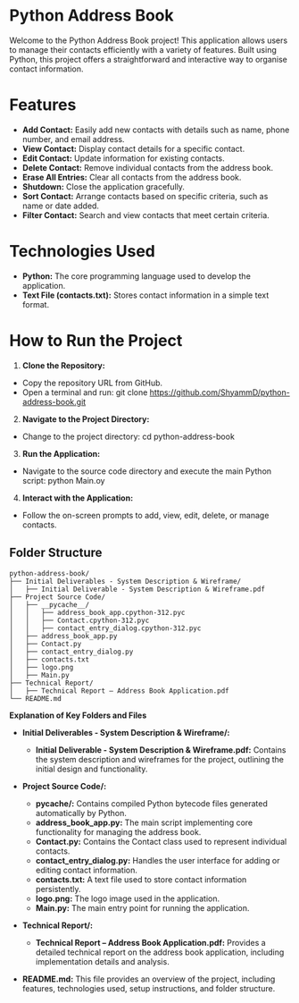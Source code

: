 # **Python Address Book**

Welcome to the Python Address Book project! This application allows users to manage their contacts efficiently with a variety of features. Built using Python, this project offers a straightforward and interactive way to organise contact information.

# **Features**
- **Add Contact:** Easily add new contacts with details such as name, phone number, and email address.
- **View Contact:** Display contact details for a specific contact.
- **Edit Contact:** Update information for existing contacts.
- **Delete Contact:** Remove individual contacts from the address book.
- **Erase All Entries:** Clear all contacts from the address book.
- **Shutdown:** Close the application gracefully.
- **Sort Contact:** Arrange contacts based on specific criteria, such as name or date added.
- **Filter Contact:** Search and view contacts that meet certain criteria.

# **Technologies Used**
- **Python:** The core programming language used to develop the application.
- **Text File (contacts.txt):** Stores contact information in a simple text format.

# **How to Run the Project**
1.  **Clone the Repository:**
- Copy the repository URL from GitHub.
- Open a terminal and run:
  git clone https://github.com/ShyammD/python-address-book.git

2.  **Navigate to the Project Directory:**
- Change to the project directory:
  cd python-address-book

3.  **Run the Application:**
- Navigate to the source code directory and execute the main Python script:
  python Main.oy

4.  **Interact with the Application:**
- Follow the on-screen prompts to add, view, edit, delete, or manage contacts.

## **Folder Structure**
```
python-address-book/
├── Initial Deliverables - System Description & Wireframe/
│   ├── Initial Deliverable - System Description & Wireframe.pdf
├── Project Source Code/
│   ├── __pycache__/
│   │   ├── address_book_app.cpython-312.pyc
│   │   ├── Contact.cpython-312.pyc
│   │   ├── contact_entry_dialog.cpython-312.pyc
│   ├── address_book_app.py
│   ├── Contact.py
│   ├── contact_entry_dialog.py
│   ├── contacts.txt
│   ├── logo.png
│   ├── Main.py
├── Technical Report/
│   ├── Technical Report – Address Book Application.pdf
└── README.md
```

**Explanation of Key Folders and Files**

- **Initial Deliverables - System Description & Wireframe/:**
  - **Initial Deliverable - System Description & Wireframe.pdf:** Contains the system description and wireframes for the project, outlining the initial design and functionality.

- **Project Source Code/:**
  - **pycache/:** Contains compiled Python bytecode files generated automatically by Python.
  - **address_book_app.py:** The main script implementing core functionality for managing the address book.
  - **Contact.py:** Contains the Contact class used to represent individual contacts.
  - **contact_entry_dialog.py:** Handles the user interface for adding or editing contact information.
  - **contacts.txt:** A text file used to store contact information persistently.
  - **logo.png:** The logo image used in the application.
  - **Main.py:** The main entry point for running the application.

- **Technical Report/:**
  - **Technical Report – Address Book Application.pdf:** Provides a detailed technical report on the address book application, including implementation details and analysis.

- **README.md:** This file provides an overview of the project, including features, technologies used, setup instructions, and folder structure.
